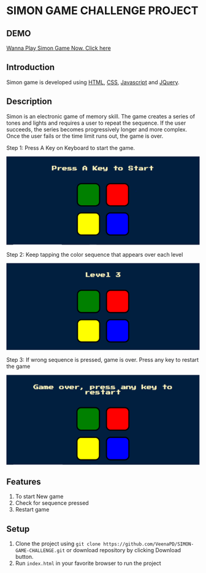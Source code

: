 # SIMON GAME CHALLENGE PROJECT

## DEMO

[Wanna Play Simon Game Now. Click here](https://veenapd.github.io/SIMON-GAME-CHALLENGE/)

## Introduction

Simon game is developed using [HTML](https://developer.mozilla.org/en-US/docs/Web/HTML), [CSS](https://developer.mozilla.org/en-US/docs/Web/CSS), [Javascript](https://developer.mozilla.org/en-US/docs/Web/JavaScript) and [JQuery](https://jquery.com/). 

## Description

Simon is an electronic game of memory skill. The game creates a series of tones and lights and requires a user to repeat the sequence. If the user succeeds, the series becomes progressively longer and more complex. Once the user fails or the time limit runs out, the game is over.

Step 1: Press A Key on Keyboard to start the game.

![alt text](https://github.com/VeenaPD/SIMON-GAME-CHALLENGE/blob/master/images/gameStart.PNG)

Step 2: Keep tapping the color sequence that appears over each level

![alt text](https://github.com/VeenaPD/SIMON-GAME-CHALLENGE/blob/master/images/gameProgress.PNG)

Step 3: If wrong sequence is pressed, game is over. Press any key to restart the game

![alt text](https://github.com/VeenaPD/SIMON-GAME-CHALLENGE/blob/master/images/gameOver.PNG)


## Features

1. To start New game
2. Check for sequence pressed
3. Restart game

## Setup

1. Clone the project using `git clone https://github.com/VeenaPD/SIMON-GAME-CHALLENGE.git` or download repository by clicking Download button.
2. Run `index.html` in your favorite browser to run the project
